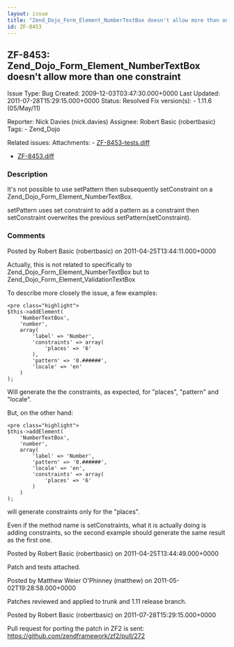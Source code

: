 ```yaml
---
layout: issue
title: "Zend_Dojo_Form_Element_NumberTextBox doesn't allow more than one constraint"
id: ZF-8453
---
```


ZF-8453: Zend\_Dojo\_Form\_Element\_NumberTextBox doesn't allow more than one constraint
----------------------------------------------------------------------------------------

 Issue Type: Bug Created: 2009-12-03T03:47:30.000+0000 Last Updated: 2011-07-28T15:29:15.000+0000 Status: Resolved Fix version(s): - 1.11.6 (05/May/11)
 
 Reporter:  Nick Davies (nick.davies)  Assignee:  Robert Basic (robertbasic)  Tags: - Zend\_Dojo
 
 Related issues: 
 Attachments: - [ZF-8453-tests.diff](/issues/secure/attachment/13875/ZF-8453-tests.diff)
- [ZF-8453.diff](/issues/secure/attachment/13874/ZF-8453.diff)
 
### Description

It's not possible to use setPattern then subsequently setConstraint on a Zend\_Dojo\_Form\_Element\_NumberTextBox.

setPattern uses set constraint to add a pattern as a constraint then setConstraint overwrites the previous setPattern(setConstraint).

 

 

### Comments

Posted by Robert Basic (robertbasic) on 2011-04-25T13:44:11.000+0000

Actually, this is not related to specifically to Zend\_Dojo\_Form\_Element\_NumberTextBox but to Zend\_Dojo\_Form\_Element\_ValidationTextBox

To describe more closely the issue, a few examples:

 
    <pre class="highlight">
    $this->addElement(
        'NumberTextBox',
        'number',
        array(
            'label' => 'Number',
            'constraints' => array(
                'places' => '6'
            ),
            'pattern' => '0.######',
            'locale' => 'en'
        )
    );


Will generate the the constraints, as expected, for "places", "pattern" and "locale".

But, on the other hand:

 
    <pre class="highlight">
    $this->addElement(
        'NumberTextBox',
        'number',
        array(
            'label' => 'Number',
            'pattern' => '0.######',
            'locale' => 'en',
            'constraints' => array(
                'places' => '6'
            )
        )
    );


will generate constraints only for the "places".

Even if the method name is setConstraints, what it is actually doing is adding constraints, so the second example should generate the same result as the first one.

 

 

Posted by Robert Basic (robertbasic) on 2011-04-25T13:44:49.000+0000

Patch and tests attached.

 

 

Posted by Matthew Weier O'Phinney (matthew) on 2011-05-02T19:28:58.000+0000

Patches reviewed and applied to trunk and 1.11 release branch.

 

 

Posted by Robert Basic (robertbasic) on 2011-07-28T15:29:15.000+0000

Pull request for porting the patch in ZF2 is sent: <https://github.com/zendframework/zf2/pull/272>

 

 